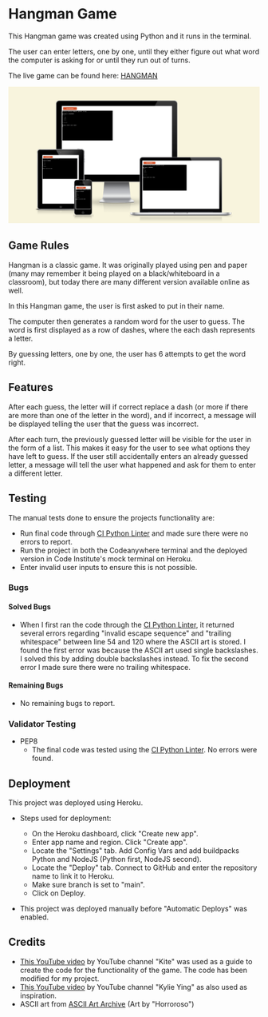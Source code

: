 # Hangman Game

This Hangman game was created using Python and it runs in the terminal. 

The user can enter letters, one by one, until they either figure out what word the computer is asking for or until they run out of turns. 

The live game can be found here: [HANGMAN](https://hangman-1dbsvtdt9g-ac6d00bf4158.herokuapp.com/)

![Screenshot of AMIRESPONSIVE](/documentation/amiresponsive.png)

## Game Rules
Hangman is a classic game. It was originally played using pen and paper (many may remember it being played on a black/whiteboard in a classroom), but today there are many different version available online as well. 

In this Hangman game, the user is first asked to put in their name. 

The computer then generates a random word for the user to guess. The word is first displayed as a row of dashes, where the each dash represents a letter. 

By guessing letters, one by one, the user has 6 attempts to get the word right.

## Features

After each guess, the letter will if correct replace a dash (or more if there are more than one of the letter in the word), and if incorrect, a message will be displayed telling the user that the guess was incorrect. 

After each turn, the previously guessed letter will be visible for the user in the form of a list. This makes it easy for the user to see what options they have left to guess. If the user still accidentally enters an already guessed letter, a message will tell the user what happened and ask for them to enter a different letter.

## Testing

The manual tests done to ensure the projects functionality are:
* Run final code through [CI Python Linter](https://pep8ci.herokuapp.com/) and made sure there were no errors to report.
* Run the project in both the Codeanywhere terminal and the deployed version in Code Institute's mock terminal on Heroku.
* Enter invalid user inputs to ensure this is not possible.

### Bugs

#### Solved Bugs
* When I first ran the code through the [CI Python Linter](https://pep8ci.herokuapp.com/), it returned several errors regarding "invalid escape sequence" and "trailing whitespace" between line 54 and 120 where the ASCII art is stored. I found the first error was because the ASCII art used single backslashes. I solved this by adding double backslashes instead. To fix the second error I made sure there were no trailing whitespace.

#### Remaining Bugs
* No remaining bugs to report.

### Validator Testing

* PEP8
    * The final code was tested using the [CI Python Linter](https://pep8ci.herokuapp.com/). No errors were found.
   

## Deployment

This project was deployed using Heroku.

* Steps used for deployment:
     * On the Heroku dashboard, click "Create new app".
     * Enter app name and region. Click "Create app".
     * Locate the "Settings" tab. Add Config Vars and add buildpacks Python and NodeJS (Python first, NodeJS second).
     * Locate the "Deploy" tab. Connect to GitHub and enter the repository name to link it to Heroku.
     * Make sure branch is set to "main".
     * Click on Deploy.

* This project was deployed manually before "Automatic Deploys" was enabled.

## Credits

* [This YouTube video](https://www.youtube.com/watch?v=m4nEnsavl6w) by YouTube channel "Kite" was used as a guide to create the code for the functionality of the game. The code has been modified for my project.  
* [This YouTube video](https://www.youtube.com/watch?v=cJJTnI22IF8&t=512s) by YouTube channel "Kylie Ying" as also used as inspiration.
* ASCII art from [ASCII Art Archive](https://www.asciiart.eu/) (Art by "Horroroso")
